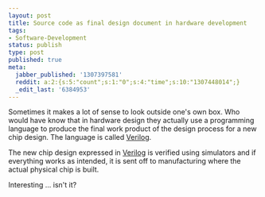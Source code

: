 ```yaml
---
layout: post
title: Source code as final design document in hardware development
tags:
- Software-Development
status: publish
type: post
published: true
meta:
  jabber_published: '1307397581'
  reddit: a:2:{s:5:"count";s:1:"0";s:4:"time";s:10:"1307448014";}
  _edit_last: '6384953'
---
```

Sometimes it makes a lot of sense to look outside one's own box. Who would have know that in hardware design they actually use a programming language to produce the final work product of the design process for a new chip design. The language is called <a href="http://en.wikipedia.org/wiki/Verilog">Verilog</a>.

The new chip design expressed in <a href="http://en.wikipedia.org/wiki/Verilog">Verilog</a> is verified using simulators and if everything works as intended, it is sent off to manufacturing where the actual physical chip is built.

Interesting ... isn't it?
